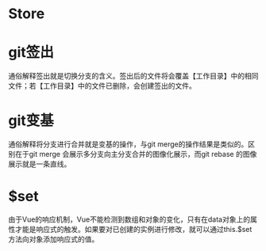 # Store

# git签出

通俗解释签出就是切换分支的含义。签出后的文件将会覆盖【工作目录】中的相同文件；若【工作目录】中的文件已删除，会创建签出的文件。

# git变基

通俗解释将分支进行合并就是变基的操作，与git merge的操作结果是类似的。区别在于git merge 会展示多分支向主分支合并的图像化展示，而git rebase 的图像展示就是一条直线。

# 	$set

由于Vue的响应机制，Vue不能检测到数组和对象的变化，只有在data对象上的属性才能是响应式的触发。如果要对已创建的实例进行修改，就可以通过this.$set方法向对象添加响应式的值。


